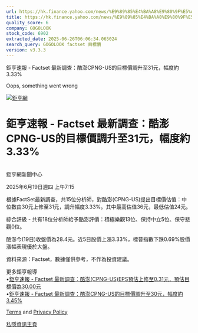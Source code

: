 ```yaml
---
url: https://hk.finance.yahoo.com/news/%E9%89%85%E4%BA%A8%E9%80%9F%E5%A0%B1-factset-%E6%9C%80%E6%96%B0%E8%AA%BF%E6%9F%A5-%E9%85%B7%E6%BE%8Ecpng-us%E7%9A%84%E7%9B%AE%E6%A8%99%E5%83%B9%E8%AA%BF%E5%8D%87%E8%87%B331%E5%85%83-121524957.html
title: https://hk.finance.yahoo.com/news/%E9%89%85%E4%BA%A8%E9%80%9F%E5%A0%B1-factset-%E6%9C%80%E6%96%B0%E8
quality_score: 6
company: GOGOLOOK
stock_code: 6902
extracted_date: 2025-06-26T06:06:34.065024
search_query: GOGOLOOK factset 目標價
version: v3.3.3
---
```


鉅亨速報 - Factset 最新調查：酷澎CPNG-US的目標價調升至31元，幅度約3.33% 


Oops, something went wrong

 

[![鉅亨網](https://s.yimg.com/ny/api/res/1.2/UM5hrThmhlnSiBO4o4qlLg--/YXBwaWQ9aGlnaGxhbmRlcjt3PTE0NjtoPTQ4O2NmPXdlYnA-/https://s.yimg.com/os/creatr-uploaded-images/2020-01/147c7630-36ab-11ea-ae7c-5ee7a0016555)](http://www.cnyes.com/ "鉅亨網")

# 鉅亨速報 - Factset 最新調查：酷澎CPNG-US的目標價調升至31元，幅度約3.33%

![](data:image/gif;base64,R0lGODlhAQABAIAAAAAAAP///ywAAAAAAQABAAACAUwAOw==)

鉅亨網新聞中心

2025年6月19日週四 上午7:15

根據FactSet最新調查，共15位分析師，對酷澎(CPNG-US)提出目標價估值：中位數由30元上修至31元，調升幅度3.33%。其中最高估值36元，最低估值24元。

綜合評級 - 共有18位分析師給予酷澎評價：積極樂觀13位、保持中立5位、保守悲觀0位。

酷澎今(19日)收盤價為28.4元。近5日股價上漲3.33%，標普指數下跌0.69%股價漲幅表現優於大盤。

資料來源：Factset，數據僅供參考，不作為投資建議。

更多鉅亨報導  
•[鉅亨速報 - Factset 最新調查：酷澎(CPNG-US)EPS預估上修至0.31元，預估目標價為30.00元](https://news.cnyes.com/news/id/5996391?utm_source=yahoo&utm_medium=RSS&utm_campaign=relate)  
•[鉅亨速報 - Factset 最新調查：酷澎CPNG-US的目標價調升至30元，幅度約3.45%](https://news.cnyes.com/news/id/5996389?utm_source=yahoo&utm_medium=RSS&utm_campaign=relate)

[Terms](https://guce.yahoo.com/terms?locale=zh-Hant-HK)  and [Privacy Policy](https://guce.yahoo.com/privacy-policy?locale=zh-Hant-HK)

[私隱資訊主頁](https://guce.yahoo.com/privacy-dashboard?locale=zh-Hant-HK)